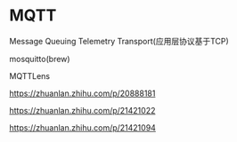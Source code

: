# MQTT

Message Queuing Telemetry Transport(应用层协议基于TCP)

mosquitto(brew)

MQTTLens

https://zhuanlan.zhihu.com/p/20888181

https://zhuanlan.zhihu.com/p/21421022

https://zhuanlan.zhihu.com/p/21421094

